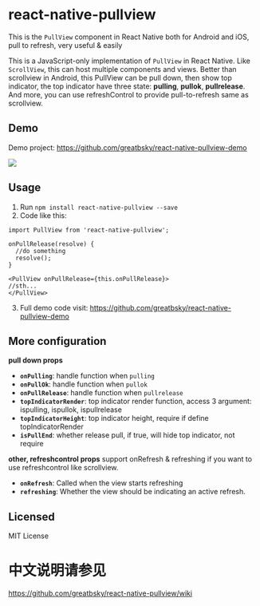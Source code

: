 # react-native-pullview

  This is  the `PullView` component in React Native both for Android and iOS, pull to refresh, very useful &amp; easily

  This is a JavaScript-only implementation of `PullView` in React Native. Like `ScrollView`, this can host multiple components and views.  Better than scrollview in Android, this PullView can be pull down, then show top indicator, the top indicator have three state: **pulling**, **pullok**, **pullrelease**. And more, you can use refreshControl to provide pull-to-refresh same as scrollview.

## Demo
  Demo project: https://github.com/greatbsky/react-native-pullview-demo

  ![](https://raw.githubusercontent.com/greatbsky/react-native-pullview-demo/master/PullViewDemo/image/demo.gif)

## Usage
  1. Run `npm install react-native-pullview --save`
  2. Code like this:
  ```
  import PullView from 'react-native-pullview';

  onPullRelease(resolve) {
    //do something
    resolve();
  }

  <PullView onPullRelease={this.onPullRelease}>
  //sth...
  </PullView>
  ```
  3. Full demo code visit: https://github.com/greatbsky/react-native-pullview-demo

## More configuration

  **pull down props**
  * **`onPulling`**: handle function when `pulling`
  * **`onPullOk`**: handle function when `pullok`
  * **`onPullRelease`**: handle function when `pullrelease`
  * **`topIndicatorRender`**: top indicator render function, access 3 argument: ispulling, ispullok, ispullrelease
  * **`topIndicatorHeight`**: top indicator height, require if define topIndicatorRender
  * **`isPullEnd`**: whether release pull, if true, will hide top indicator, not require

  **other, refreshcontrol props**
  support onRefresh & refreshing if you want to use refreshcontrol like scrollview.
  * **`onRefresh`**: Called when the view starts refreshing
  * **`refreshing`**: Whether the view should be indicating an active refresh.

## Licensed
  MIT License

# 中文说明请参见

  https://github.com/greatbsky/react-native-pullview/wiki
